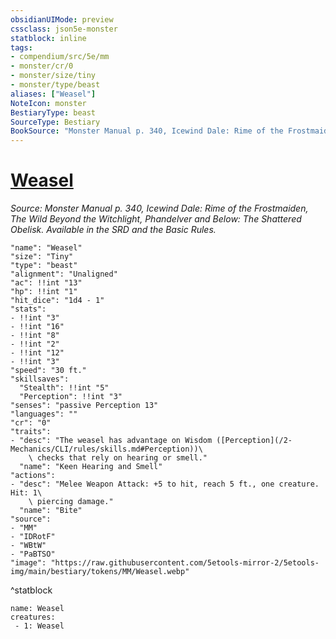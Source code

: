 ```yaml
---
obsidianUIMode: preview
cssclass: json5e-monster
statblock: inline
tags:
- compendium/src/5e/mm
- monster/cr/0
- monster/size/tiny
- monster/type/beast
aliases: ["Weasel"]
NoteIcon: monster
BestiaryType: beast
SourceType: Bestiary
BookSource: "Monster Manual p. 340, Icewind Dale: Rime of the Frostmaiden, The Wild Beyond the Witchlight, Phandelver and Below: The Shattered Obelisk. Available in the SRD and the Basic Rules."
---
```

# [Weasel](2-Mechanics/CLI/bestiary/beast/weasel.md)
*Source: Monster Manual p. 340, Icewind Dale: Rime of the Frostmaiden, The Wild Beyond the Witchlight, Phandelver and Below: The Shattered Obelisk. Available in the SRD and the Basic Rules.*  

```statblock
"name": "Weasel"
"size": "Tiny"
"type": "beast"
"alignment": "Unaligned"
"ac": !!int "13"
"hp": !!int "1"
"hit_dice": "1d4 - 1"
"stats":
- !!int "3"
- !!int "16"
- !!int "8"
- !!int "2"
- !!int "12"
- !!int "3"
"speed": "30 ft."
"skillsaves":
  "Stealth": !!int "5"
  "Perception": !!int "3"
"senses": "passive Perception 13"
"languages": ""
"cr": "0"
"traits":
- "desc": "The weasel has advantage on Wisdom ([Perception](/2-Mechanics/CLI/rules/skills.md#Perception))\
    \ checks that rely on hearing or smell."
  "name": "Keen Hearing and Smell"
"actions":
- "desc": "Melee Weapon Attack: +5 to hit, reach 5 ft., one creature. Hit: 1\
    \ piercing damage."
  "name": "Bite"
"source":
- "MM"
- "IDRotF"
- "WBtW"
- "PaBTSO"
"image": "https://raw.githubusercontent.com/5etools-mirror-2/5etools-img/main/bestiary/tokens/MM/Weasel.webp"
```
^statblock

```encounter-table
name: Weasel
creatures:
 - 1: Weasel
```